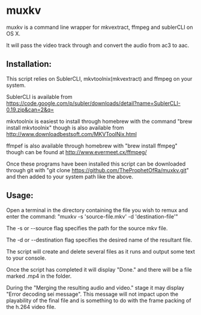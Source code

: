 muxkv
==========

muxkv is a command line wrapper for mkvextract, ffmpeg and sublerCLI on OS X.

It will pass the video track through and convert the audio from ac3 to aac. 

Installation:
-------------

This script relies on SublerCLI, mkvtoolnix(mkvextract) and ffmpeg
on your system.

SublerCLI is available from https://code.google.com/p/subler/downloads/detail?name=SublerCLI-0.19.zip&can=2&q=

mkvtoolnix is easiest to install through homebrew with the command "brew
install mkvtoolnix" though is also available from http://www.downloadbestsoft.com/MKVToolNix.html

ffmpef is also available through homebrew with "brew install ffmpeg" though can
be found at http://www.evermeet.cx/ffmpeg/

Once these programs have been installed this script can be downloaded through
git with "git clone https://github.com/TheProphetOfRa/muxkv.git" and then
added to your system path like the above.

Usage:
------

Open a terminal in the directory containing the file you wish to remux and
enter the command: "muxkv -s 'source-file.mkv' -d 'destination-file'"

The -s or --source flag specifies the path for the source mkv file.

The -d or --destination flag specifies the desired name of the resultant file.

The script will create and delete several files as it runs and output some text
to your console.

Once the script has completed it will display "Done." and there will be
a file marked <destination-file>.mp4 in the folder.

During the "Merging the resulting audio and video." stage it may display "Error
decoding sei message". This message will not impact upon the playability of the
final file and is something to do with the frame packing of the h.264 video
file.
